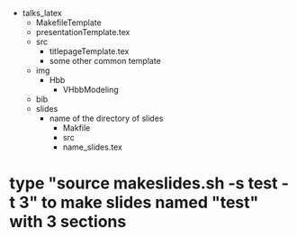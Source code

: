 - talks_latex
  - MakefileTemplate
  - presentationTemplate.tex
  - src
    - titlepageTemplate.tex
    - some other common template
  - img
    - Hbb
      - VHbbModeling
  - bib
  - slides
    - name of the directory of slides
      - Makfile
      - src
      - name_slides.tex


# type "source makeslides.sh -s test -t 3" to make slides named "test" with 3 sections
